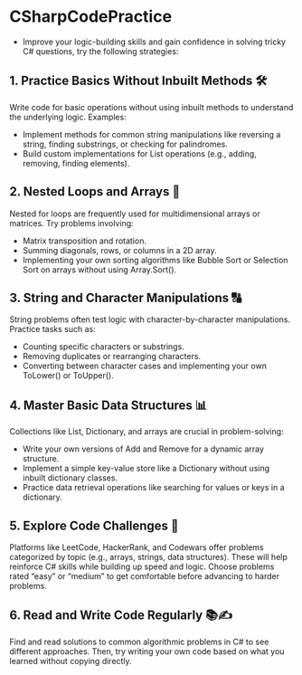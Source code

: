 ﻿# CSharpCodePractice

- Improve your logic-building skills and gain confidence in solving tricky C# questions, try the following strategies:

## 1. Practice Basics Without Inbuilt Methods 🛠️
Write code for basic operations without using inbuilt methods to understand the underlying logic. Examples:

- Implement methods for common string manipulations like reversing a string, finding substrings, or checking for palindromes.
- Build custom implementations for List operations (e.g., adding, removing, finding elements).

## 2. Nested Loops and Arrays 🔄
Nested for loops are frequently used for multidimensional arrays or matrices. Try problems involving:

- Matrix transposition and rotation.
- Summing diagonals, rows, or columns in a 2D array.
- Implementing your own sorting algorithms like Bubble Sort or Selection Sort on arrays without using Array.Sort().

## 3. String and Character Manipulations 🔠
String problems often test logic with character-by-character manipulations. Practice tasks such as:

- Counting specific characters or substrings.
- Removing duplicates or rearranging characters.
- Converting between character cases and implementing your own ToLower() or ToUpper().

## 4. Master Basic Data Structures 📊
Collections like List, Dictionary, and arrays are crucial in problem-solving:

- Write your own versions of Add and Remove for a dynamic array structure.
- Implement a simple key-value store like a Dictionary without using inbuilt dictionary classes.
- Practice data retrieval operations like searching for values or keys in a dictionary.

## 5. Explore Code Challenges 🧩
Platforms like LeetCode, HackerRank, and Codewars offer problems categorized by topic (e.g., arrays, strings, data structures). These will help reinforce C# skills while building up speed and logic. Choose problems rated “easy” or “medium” to get comfortable before advancing to harder problems.

## 6. Read and Write Code Regularly 📚✍️
Find and read solutions to common algorithmic problems in C# to see different approaches. Then, try writing your own code based on what you learned without copying directly.